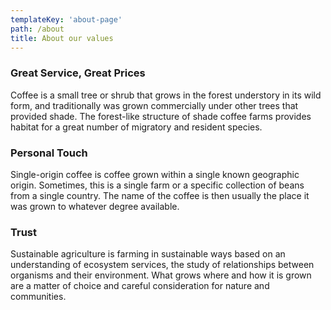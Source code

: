 ```yaml
---
templateKey: 'about-page'
path: /about
title: About our values
---
```

### Great Service, Great Prices
Coffee is a small tree or shrub that grows in the forest understory in its wild form, and traditionally was grown commercially under other trees that provided shade. The forest-like structure of shade coffee farms provides habitat for a great number of migratory and resident species.

### Personal Touch
Single-origin coffee is coffee grown within a single known geographic origin. Sometimes, this is a single farm or a specific collection of beans from a single country. The name of the coffee is then usually the place it was grown to whatever degree available.

### Trust
Sustainable agriculture is farming in sustainable ways based on an understanding of ecosystem services, the study of relationships between organisms and their environment. What grows where and how it is grown are a matter of choice and careful consideration for nature and communities.
